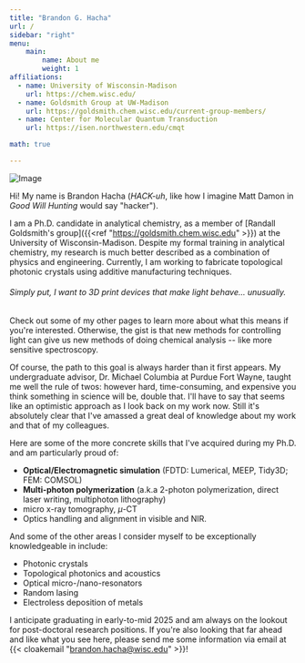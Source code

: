 ```yaml
---
title: "Brandon G. Hacha"
url: /
sidebar: "right"
menu:
    main:
        name: About me
        weight: 1
affiliations:
  - name: University of Wisconsin-Madison
    url: https://chem.wisc.edu/
  - name: Goldsmith Group at UW-Madison
    url: https://goldsmith.chem.wisc.edu/current-group-members/
  - name: Center for Molecular Quantum Transduction
    url: https://isen.northwestern.edu/cmqt

math: true

---
```



![Image](/images/avatar.jpg)

Hi! My name is Brandon Hacha (*HACK-uh*, like how I imagine Matt Damon in *Good Will Hunting* would say "hacker"). 

I am a Ph.D. candidate in analytical chemistry, as a member of [Randall Goldsmith's group]({{<ref "https://goldsmith.chem.wisc.edu" >}}) at the University of Wisconsin-Madison. Despite my formal training in analytical chemistry, my research is much better described as a combination of physics and engineering. Currently, I am working to fabricate topological photonic crystals using additive manufacturing techniques.

###### Simply put, I want to 3D print devices that make light behave... *unusually.*  

Check out some of my other pages to learn more about what this means if you're interested. Otherwise, the gist is that new methods for controlling light can give us new methods of doing chemical analysis -- like more sensitive spectroscopy.

Of course, the path to this goal is always harder than it first appears. My undergraduate advisor, Dr. Michael Columbia at Purdue Fort Wayne, taught me well the rule of twos: however hard, time-consuming, and expensive you think something in science will be, double that. I'll have to say that seems like an optimistic approach as I look back on my work now. Still it's absolutely clear that I've amassed a great deal of knowledge about my work and that of my colleagues. 

Here are some of the more concrete skills that I've acquired during my Ph.D. and am particularly proud of:
- **Optical/Electromagnetic simulation** (FDTD: Lumerical, MEEP, Tidy3D; FEM: COMSOL)
- **Multi-photon polymerization** (a.k.a 2-photon polymerization, direct laser writing, multiphoton lithography)
- micro x-ray tomography, $\mu$-CT
- Optics handling and alignment in visible and NIR.


And some of the other areas I consider myself to be exceptionally knowledgeable in include:

- Photonic crystals
- Topological photonics and acoustics
- Optical micro-/nano-resonators
- Random lasing
- Electroless deposition of metals


I anticipate graduating in early-to-mid 2025 and am always on the lookout for post-doctoral research positions. If you're also looking that far ahead and like what you see here, please send me some information via email at {{< cloakemail "brandon.hacha@wisc.edu" >}}!



